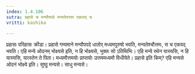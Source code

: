 ```yaml
---
index: 1.4.106
sutra: प्रहासे च मन्यौपपदे मन्यतेरुत्तम एकवच् च
vritti: kashika

---
```

प्रहासः परिहासः क्रीडा। प्रहासे गम्यमाने मन्यौपपदे धातोर् मध्यमपुरुषो भवति, मन्यतेश्चौत्तमः, स च एकवद् भवति। एहि मन्ये ओदनम् भोक्ष्यसे इति, न हि भोक्ष्यसे, भुक्तः सो ऽतिथिभिः। एहि मन्ये रथेन यास्यसि, न हि यास्यसि, यात्स्तेन ते पिता। मध्यमौत्तमयोः प्राप्तयोः उत्तममध्यमौ विधीयेते। प्रहासे इति किम्? एहि मन्यसे ओदनं भोक्ष्ये इति। सुष्ठु मन्यसे। साधु मन्यसे।
